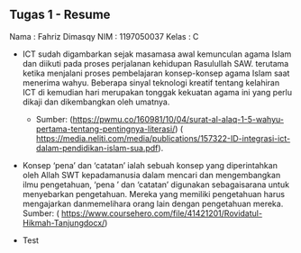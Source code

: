 ## Tugas 1 - Resume


Nama	: Fahriz Dimasqy
NIM	: 1197050037
Kelas	: C

* ICT sudah digambarkan sejak masamasa awal kemunculan agama Islam dan diikuti pada proses perjalanan kehidupan Rasulullah SAW. 
terutama ketika menjalani proses pembelajaran konsep-konsep agama Islam saat menerima wahyu. Beberapa sinyal teknologi kreatif 
tentang kelahiran ICT di kemudian hari merupakan tonggak kekuatan agama ini yang perlu dikaji dan dikembangkan oleh umatnya.
    * Sumber:
      (https://pwmu.co/160981/10/04/surat-al-alaq-1-5-wahyu-pertama-tentang-pentingnya-literasi/)
      ( https://media.neliti.com/media/publications/157322-ID-integrasi-ict-dalam-pendidikan-islam-sua.pdf). 


* Konsep ‘pena’ dan ‘catatan’ ialah sebuah konsep yang diperintahkan oleh Allah SWT kepadamanusia dalam mencari dan mengembangkan 
ilmu pengetahuan, ‘pena ’ dan ‘catatan’ digunakan sebagaisarana untuk menyebarkan pengetahuan. Mereka yang memiliki pengetahuan 
harus mengajarkan danmemelihara orang lain dengan pengetahuan mereka.
Sumber:
( https://www.coursehero.com/file/41421201/Rovidatul-Hikmah-Tanjungdocx/)
* Test
